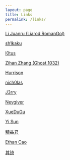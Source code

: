 ```yaml
---
layout: page
title: Links
permalink: /links/
---
```


[Li Juanru (Liarod RomanGol)](https://www.lijuanru.com/)

[sh1kaku](https://sh1k4ku.github.io/)

[l0tus](https://l0tus.vip)

[Zihan Zhang (Ghost 1032)](https://zhangzihan.com/)

[Hurrison](https://hurrison.com)

[nich0las](https://nicholas-wei.github.io/)

[J3rry](https://j3rry0610.github.io/)

[Nevgiver](https://thenights1.github.io/)

[XueDuGu](https://juejin.cn/user/3145055758457438)

[Yi Sun](https://boreas618.github.io/)

[精益君](https://blog.jingyijun.xyz/)

[Ethan Cao](https://blog.ethancao.cn/)

[其锜](https://qqi-he.github.io/)

<!--
[TokameinE](https://tokameine.top/)

[arttnba3 @ L-team](https://arttnba3.cn)

[V3rdant @ W&M](https://v3rdant.cn/)
-->

